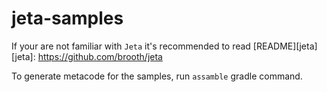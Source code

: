 # jeta-samples

If your are not familiar with `Jeta` it's recommended to read [README][jeta] 
[jeta]: https://github.com/brooth/jeta


To generate metacode for the samples, run `assamble` gradle command.
